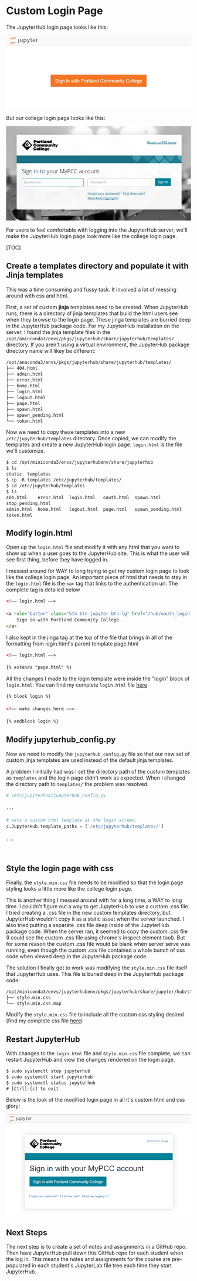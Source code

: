 # Custom Login Page

The JupyterHub login page looks like this:

![jupyterhub login page](images/login_with_google.PNG)

But our college login page looks like this:

![jupyterhub login page](images/college_login_page.PNG)

For users to feel comfortable with logging into the JupyterHub server, we'll make the JupyterHub login page look more like the college login page.

[TOC]

## Create a templates directory and populate it with Jinja templates

This was a time consuming and fussy task. It involved a lot of messing around with css and html.

First, a set of custom **jinja** templates need to be created. When JupyterHub runs, there is a directory of jinja templates that build the html users see when they browse to the login page. These jinga templates are burried deep in the JupyterHub package code. For my JupyterHub installation on the server, I found the jinja template files in the ```/opt/aminconda3/envs/pkgs/jupyterhub/share/jupyterhub/templates/``` directory. If you aren't using a virtual environment, the JupyterHub package directory name will likey be different:

```text
/opt/anaconda3/envs/pkgs/jupyterhub/share/jupyterhub/templates/
├── 404.html
├── admin.html
├── error.html
├── home.html
├── login.html
├── logout.html
├── page.html
├── spawn.html
├── spawn_pending.html
└── token.html
```

Now we need to copy these templates into a new ```/etc/jupyterhub/templates``` directory. Once copied, we can modify the templates and create a new JupyterHub login page. ```login.html``` is the file we'll customize.

```text
$ cd /opt/miniconda3/envs/jupyterhubenv/share/jupyterhub
$ ls
static  templates
$ cp -R templates /etc/jupyterhub/templates/
$ cd /etc/jupyterhub/templates
$ ls
404.html    error.html  login.html   oauth.html  spawn.html          stop_pending.html
admin.html  home.html   logout.html  page.html   spawn_pending.html  token.html
```

## Modify login.html

Open up the ```login.html``` file and modify it with any html that you want to show up when a user goes to the JupyterHub site. This is what the user will see first thing, before they have logged in.

I messed around for WAY to long trying to get my custom login page to look like the college login page. An important piece of html that needs to stay in the ```login.html``` file is the ```<a>``` tag that links to the authentication url. The complete tag is detailed below

```html
<!–– login.html ––>

<a role="button" class="btn btn-jupyter btn-lg" href="/hub/oauth_login?next=">
    Sign in with Portland Community College
</a>
```

I also kept in the jinga tag at the top of the file that brings in all of the formatting from login.html's parent template page.html

```html
<!–– login.html ––>

{% extends "page.html" %}
```


All the changes I made to the login template were inside the "login" block of ```login.html```. You can find my complete ```login.html``` file [here](https://github.com/ProfessorKazarinoff/jupyterhub-engr114/blob/master/templates/login.html)

```html
{% block login %}

<!–– make changes here ––>

{% endblock login %}
```

## Modify jupyterhub_config.py

Now we need to modify the ```jupyterhub_config.py``` file so that our new set of custom jinja templates are used instead of the default jinja templates.

A problem I initially had was I set the directory path of the custom templates as ```templates``` and the login page didn't work as expected. When I changed the directory path to ```templates/``` the problem was resolved.

```python
# /etc/jupyterhub/jupyterhub_config.py

...

# sets a custom html template at the login screen.
c.JupyterHub.template_paths = ['/etc/jupyterhub/templates/']

...

```

<br>

## Style the login page with css

Finally, the ```style.min.css``` file needs to be modified so that the login page styling looks a little more like the college login page.

This is another thing I messed around with for a long time, a WAY to long time. I couldn't figure out a way to get JupyterHub to use a custom .css file. I tried creating a .css file in the new custom templates directory, but JupyterHub wouldn't copy it as a static asset when the server launched. I also tried putting a separate .css file deep inside of the JupyterHub package code. When the server ran, it seemed to copy the custom .css file (I could see the custom .css file using chrome's inspect element tool). But for some reason the custom .css file would be blank when server serve was running, even though the custom .css file contained a whole bunch of css code when viewed deep in the JupyterHub package code.

The solution I finally got to work was modifying the ```style.min.css``` file itself that JupyterHub uses. This file is buried deep in the JupyterHub package code:

```
/opt/miniconda3/envs/jupyterhubenv/pkgs/jupyterhub/share/jupyter/hub/static/css/
├── style.min.css
└── style.min.css.map
```

Modify the ```style.min.css``` file to include all the custom css styling desired (find my complete css file [here](https://github.com/ProfessorKazarinoff/jupyterhub-engr114/blob/master/style.min.css)) 

## Restart JupyterHub

With changes to the ```login.html``` file and s```tyle.min.css``` file complete, we can restart JupyterHub and view the changes rendered on the login page.

```text
$ sudo systemctl stop jupyterhub
$ sudo systemctl start jupyterhub
$ sudo systemctl status jupyterhub
# [Ctrl]-[c] to exit
```

Below is the look of the modified login page in all it's custom html and css glory:

![login page image](images/custom_login_page.PNG)

## Next Steps

The next step is to create a set of notes and assignments in a GitHub repo. Then have JupyterHub pull down this GitHub repo for each student when the log in. This means the notes and assignments for the course are pre-populated in each student's JupyterLab file tree each time they start JupyterHub.

<br>
